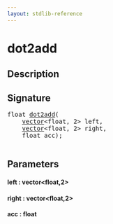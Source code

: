 ```yaml
---
layout: stdlib-reference
---
```


# dot2add

## Description





## Signature 

<pre>
<span class="code_keyword">float</span> <a href="/stdlib-reference/global-decls/dot2add">dot2add</a>(
    <a href="/stdlib-reference/types/vector/index" class="code_type">vector</a>&lt;<span class="code_keyword">float</span>, 2&gt; <span class='code_param'>left</span>,
    <a href="/stdlib-reference/types/vector/index" class="code_type">vector</a>&lt;<span class="code_keyword">float</span>, 2&gt; <span class='code_param'>right</span>,
    <span class="code_keyword">float</span> <span class='code_param'>acc</span>);

</pre>

## Parameters

#### left : vector\<float,2\>
#### right : vector\<float,2\>
#### acc : float

